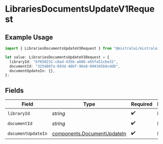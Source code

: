 # LibrariesDocumentsUpdateV1Request

## Example Usage

```typescript
import { LibrariesDocumentsUpdateV1Request } from "@mistralai/mistralai/models/operations";

let value: LibrariesDocumentsUpdateV1Request = {
  libraryId: "bf650232-c8ad-435b-a606-e65fa51cbe31",
  documentId: "325d807a-893d-48bf-96e0-094345b9cdd6",
  documentUpdateIn: {},
};
```

## Fields

| Field                                                                      | Type                                                                       | Required                                                                   | Description                                                                |
| -------------------------------------------------------------------------- | -------------------------------------------------------------------------- | -------------------------------------------------------------------------- | -------------------------------------------------------------------------- |
| `libraryId`                                                                | *string*                                                                   | :heavy_check_mark:                                                         | N/A                                                                        |
| `documentId`                                                               | *string*                                                                   | :heavy_check_mark:                                                         | N/A                                                                        |
| `documentUpdateIn`                                                         | [components.DocumentUpdateIn](../../models/components/documentupdatein.md) | :heavy_check_mark:                                                         | N/A                                                                        |